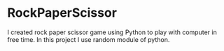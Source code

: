 # RockPaperScissor
I created rock paper scissor game using Python to play with computer in free time. In this project  I use random module of python.
